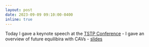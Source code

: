 ```yaml
---
layout: post
date: 2023-09-09 09:10:00-0400
inline: true
---
```


Today I gave a keynote speech at the [TSTP Conference](https://tstp.syskonf.pl/) - I gave an overview of future equilibira with CAVs -  [slides](https://raw.githubusercontent.com/RafalKucharskiPK/rafalkucharskipk.github.io/master/assets/pdf/TSTP_Keynote.pdf)

